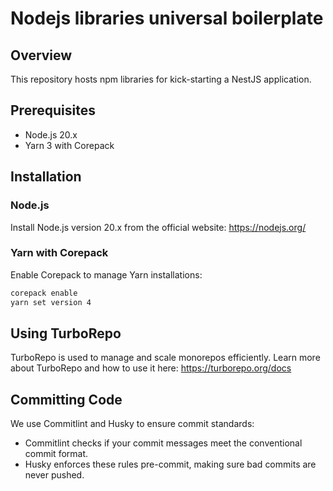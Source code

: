 # Nodejs libraries universal boilerplate

## Overview
This repository hosts npm libraries for kick-starting a NestJS application.

## Prerequisites
- Node.js 20.x
- Yarn 3 with Corepack

## Installation

### Node.js
Install Node.js version 20.x from the official website: https://nodejs.org/

### Yarn with Corepack
Enable Corepack to manage Yarn installations:

```bash
corepack enable
yarn set version 4
```

## Using TurboRepo

TurboRepo is used to manage and scale monorepos efficiently.
Learn more about TurboRepo and how to use it here: https://turborepo.org/docs

## Committing Code

We use Commitlint and Husky to ensure commit standards:

- Commitlint checks if your commit messages meet the conventional commit format.
- Husky enforces these rules pre-commit, making sure bad commits are never pushed.

